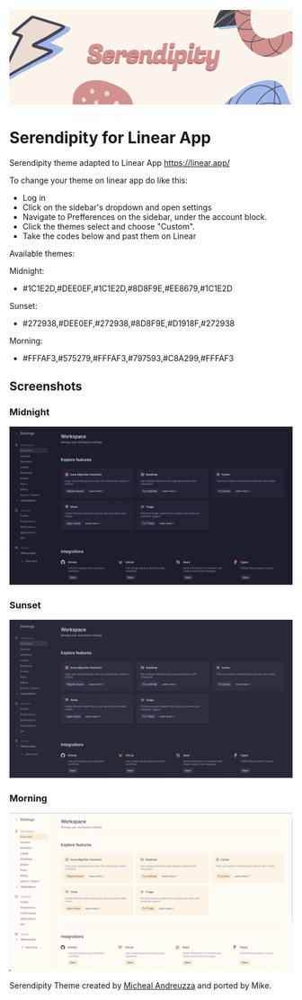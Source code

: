 ![Midnight](https://raw.githubusercontent.com/Serendipity-Theme/assets/main/githubHeader.png)
# Serendipity for Linear App
Serendipity theme adapted to Linear App https://linear.app/


To change your theme on linear app do like this:

- Log in
- Click on the sidebar's dropdown and open settings
- Navigate to Prefferences on the sidebar, under the account block.
- Click the themes select and choose "Custom".
- Take the codes below and past them on Linear


Available themes:

Midnight:
- #1C1E2D,#DEE0EF,#1C1E2D,#8D8F9E,#EE8679,#1C1E2D

Sunset:
- #272938,#DEE0EF,#272938,#8D8F9E,#D1918F,#272938

Morning:
- #FFFAF3,#575279,#FFFAF3,#797593,#C8A299,#FFFAF3

## Screenshots

### Midnight
![Midnight](https://github.com/Serendipity-Theme/linear-app/blob/main/Midnight.png?raw=true)

### Sunset
![Sunset](https://github.com/Serendipity-Theme/linear-app/blob/main/Sunset.png?raw=true)

### Morning
![Morning](https://github.com/Serendipity-Theme/linear-app/blob/main/Morning.png?raw=true)

Serendipity Theme created by [Micheal Andreuzza](https://github.com/michael-andreuzza) and ported by Mike.
